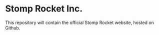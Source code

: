 # Stomp Rocket Inc.
This repository will contain the official Stomp Rocket website, hosted on Github. 
